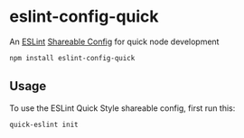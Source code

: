 # eslint-config-quick

An [ESLint](https://eslint.org/) [Shareable Config](http://eslint.org/docs/developer-guide/shareable-configs) for quick node development

```bash
npm install eslint-config-quick
```

## Usage

To use the ESLint Quick Style shareable config, first run this:
```bash
quick-eslint init
```

